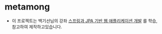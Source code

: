# metamong
* 이 프로젝트는 백기선님의 강좌 [스프링과 JPA 기반 웹 애플리케이션 개발](https://www.inflearn.com/course/스프링-JPA-웹앱#) 를 학습, 참고하여 제작하고있습니다.


